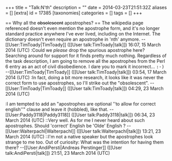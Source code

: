 +++
title = "Talk:N'th"
description = ""
date = 2014-03-23T21:51:32Z
aliases = []
[extra]
id = 17385
[taxonomies]
categories = []
tags = []
+++

== Why all the <strike>obsolescent</strike> apostrophes? ==
The wikipedia page referenced doesn't even mention the apostrophe form, and it's no longer standard practice anywhere I've ever lived, including on the Internet.  The dictionary doesn't even require an apostrophe in 'nth' anymore. --[[User:TimToady|TimToady]] ([[User talk:TimToady|talk]]) 16:07, 15 March 2014 (UTC)
:Could we <i>please</i> drop the spurious apostrophe here?  Searching around for support for it finds pretty much nothing.  Regardless of the task description, I am going to remove all the apostrophes from the Perl 6 entry as an act of civil disobedience. I dare you to mark it incorrect... <tt>:-)</tt> --[[User:TimToady|TimToady]] ([[User talk:TimToady|talk]]) 03:54, 17 March 2014 (UTC)
:In fact, doing a bit more research, it looks like it was never the correct form to use apostrophes, so I'll strike out the "obsolescent". --[[User:TimToady|TimToady]] ([[User talk:TimToady|talk]]) 04:29, 23 March 2014 (UTC)

:I am tempted to add an "apostrophes are optional ''to allow for correct english''" clause and leave it (hobbled), like that. --[[User:Paddy3118|Paddy3118]] ([[User talk:Paddy3118|talk]]) 06:34, 23 March 2014 (UTC)
::Very well. As for me I never heard about such apostrophes. Should 'correct' English be 'Olde' English ? --[[User:Walterpachl|Walterpachl]] ([[User talk:Walterpachl|talk]]) 13:21, 23 March 2014 (UTC)
::I'm not a native speaker but the apostrophes look strange to me too. Out of curiosity: What was the intention for having them there? --[[User:AndiPersti|Andreas Perstinger]] ([[User talk:AndiPersti|talk]]) 21:51, 23 March 2014 (UTC)

